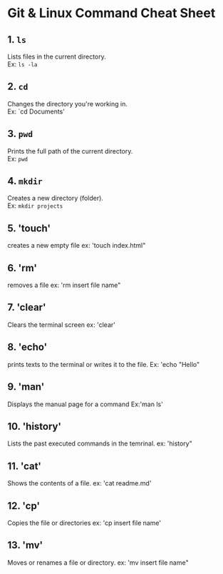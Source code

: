 # Git & Linux Command Cheat Sheet

## 1. `ls`
Lists files in the current directory.  
Ex: `ls -la`
## 2. `cd`
Changes the directory you're working in.  
Ex: `cd Documents'
## 3. `pwd`
Prints the full path of the current directory.  
Ex: `pwd`
## 4. `mkdir`
Creates a new directory (folder).  
Ex: `mkdir projects`
## 5. 'touch'
creates a new empty file
ex: 'touch index.html"
## 6. 'rm'
removes a file
ex: 'rm insert file name"
## 7. 'clear'
Clears the terminal screen
ex: 'clear'
## 8. 'echo'
prints texts to the terminal or writes it to the file.
Ex: 'echo "Hello"
## 9. 'man'
Displays the manual page for a command
Ex:'man ls'
## 10. 'history'
Lists the past executed commands in the temrinal. 
ex: 'history"
## 11. 'cat'
Shows the contents of a file.
ex: 'cat readme.md'
## 12. 'cp'
Copies the file or directories
ex: 'cp insert file name'
## 13. 'mv'
Moves or renames a file or directory.
ex: 'mv insert file name"